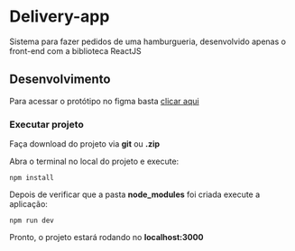# Delivery-app
Sistema para fazer pedidos de uma hamburgueria, desenvolvido apenas o front-end com a biblioteca ReactJS

## Desenvolvimento

Para acessar o protótipo no figma basta [clicar aqui](https://www.figma.com/file/2zgHeeSGIer9lAGLUlRFBt/Burger-Company?node-id=0%3A1)


### Executar projeto

Faça download do projeto via **git** ou **.zip**

Abra o terminal no local do projeto e execute:

```
npm install
```
Depois de verificar que a pasta **node_modules** foi criada execute a aplicação:

```
npm run dev
```
Pronto, o projeto estará rodando no **localhost:3000**
